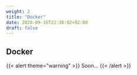 ```yaml
---
weight: 2
title: "Docker"
date: 2020-09-16T22:38:02+02:00
draft: false
---
```


## Docker

{{< alert theme="warning" >}}
Soon...
{{< /alert >}} 